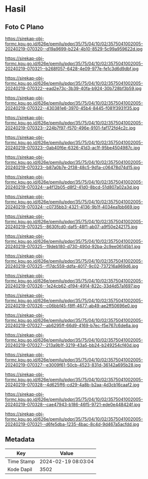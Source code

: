 # Hasil

## Foto C Plano

https://sirekap-obj-formc.kpu.go.id/626e/pemilu/pdpr/35/75/04/10/02/3575041002005-20240219-070320--d19a9699-b224-4b10-8529-5c99a959622d.jpg

https://sirekap-obj-formc.kpu.go.id/626e/pemilu/pdpr/35/75/04/10/02/3575041002005-20240219-070321--b268f057-6428-4e09-977e-fe1c3d6d9dbf.jpg

https://sirekap-obj-formc.kpu.go.id/626e/pemilu/pdpr/35/75/04/10/02/3575041002005-20240219-070322--ead2e73c-3b39-40fa-b924-30b728bf3b59.jpg

https://sirekap-obj-formc.kpu.go.id/626e/pemilu/pdpr/35/75/04/10/02/3575041002005-20240219-070322--430381e6-3970-45b4-8445-f081f3931f35.jpg

https://sirekap-obj-formc.kpu.go.id/626e/pemilu/pdpr/35/75/04/10/02/3575041002005-20240219-070323--224b7f97-f570-496e-9101-faf172fd4c2c.jpg

https://sirekap-obj-formc.kpu.go.id/626e/pemilu/pdpr/35/75/04/10/02/3575041002005-20240219-070323--0ab40f6e-6326-41d3-ac1f-95be4504987c.jpg

https://sirekap-obj-formc.kpu.go.id/626e/pemilu/pdpr/35/75/04/10/02/3575041002005-20240219-070323--b87a0b7e-2f38-48c5-9d1a-c06478d74d15.jpg

https://sirekap-obj-formc.kpu.go.id/626e/pemilu/pdpr/35/75/04/10/02/3575041002005-20240219-070324--a4f12b05-d8f2-41d0-8bcd-51d807a02a3d.jpg

https://sirekap-obj-formc.kpu.go.id/626e/pemilu/pdpr/35/75/04/10/02/3575041002005-20240219-070324--c0735bb3-4321-4136-9b1f-4034ea1bb669.jpg

https://sirekap-obj-formc.kpu.go.id/626e/pemilu/pdpr/35/75/04/10/02/3575041002005-20240219-070325--8630fcd0-daf5-48f1-ab07-a9f50e242175.jpg

https://sirekap-obj-formc.kpu.go.id/626e/pemilu/pdpr/35/75/04/10/02/3575041002005-20240219-070325--19deb180-d730-490d-92ba-2c9ee06145b1.jpg

https://sirekap-obj-formc.kpu.go.id/626e/pemilu/pdpr/35/75/04/10/02/3575041002005-20240219-070325--f17dc559-ddfa-4017-9c02-737216a969d6.jpg

https://sirekap-obj-formc.kpu.go.id/626e/pemilu/pdpr/35/75/04/10/02/3575041002005-20240219-070326--1e24cb62-d194-4914-822c-33d4d57a1697.jpg

https://sirekap-obj-formc.kpu.go.id/626e/pemilu/pdpr/35/75/04/10/02/3575041002005-20240219-070326--c06bbf45-f8ff-4677-ab49-ae2ff50696e0.jpg

https://sirekap-obj-formc.kpu.go.id/626e/pemilu/pdpr/35/75/04/10/02/3575041002005-20240219-070327--ab6295ff-66d9-4169-b7ec-f5e767c6de6a.jpg

https://sirekap-obj-formc.kpu.go.id/626e/pemilu/pdpr/35/75/04/10/02/3575041002005-20240219-070327--213a9b1f-3219-43a5-bb24-b249254cf40d.jpg

https://sirekap-obj-formc.kpu.go.id/626e/pemilu/pdpr/35/75/04/10/02/3575041002005-20240219-070327--e3009f61-50cb-4523-831d-36142a695b28.jpg

https://sirekap-obj-formc.kpu.go.id/626e/pemilu/pdpr/35/75/04/10/02/3575041002005-20240219-070328--4d625ff6-cd29-4a8b-b2aa-4d3cb16caaf2.jpg

https://sirekap-obj-formc.kpu.go.id/626e/pemilu/pdpr/35/75/04/10/02/3575041002005-20240219-070328--cae47943-b186-46f5-9721-ede0e448424f.jpg

https://sirekap-obj-formc.kpu.go.id/626e/pemilu/pdpr/35/75/04/10/02/3575041002005-20240219-070321--d6fe5dba-1235-4bac-8c4d-9d467a5acfdd.jpg


## Metadata

| Key        | Value               |
| ---------- | ------------------- |
| Time Stamp | 2024-02-19 08:03:04 |
| Kode Dapil | 3502                |



